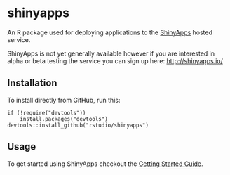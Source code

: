 shinyapps
=======================================================

An R package used for deploying applications to the [ShinyApps](http://shinyapps.io/) hosted service.

ShinyApps is not yet generally available however if you are interested in alpha or beta testing the service you can sign up here: http://shinyapps.io/

## Installation

To install directly from GitHub, run this:

```
if (!require("devtools"))
    install.packages("devtools")
devtools::install_github("rstudio/shinyapps")
```

## Usage

To get started using ShinyApps checkout the [Getting Started Guide](https://github.com/rstudio/shinyapps/blob/master/guide/guide.md).